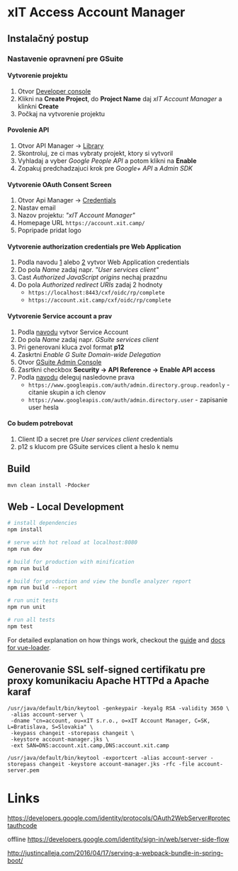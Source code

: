# xIT Access Account Manager

## Instalačný postup

### Nastavenie opravnení pre GSuite

#### Vytvorenie projektu

1. Otvor [Developer console](https://console.cloud.google.com/cloud-resource-manager)
1. Klikni na **Create Project**, do **Project Name** daj *xIT Account Manager* a klinkni **Create**
1. Počkaj na vytvorenie projektu

#### Povolenie API

1. Otvor API Manager -> [Library](https://console.cloud.google.com/apis/library)
1. Skontroluj, ze ci mas vybraty projekt, ktory si vytvoril
1. Vyhladaj a vyber *Google People API* a potom klikni na **Enable**
1. Zopakuj predchadzajuci krok pre *Google+ API* a *Admin SDK* 

#### Vytvorenie OAuth Consent Screen

1. Otvor Api Manager -> [Credentials](https://console.cloud.google.com/apis/credentials/consent)
1. Nastav email
1. Nazov projektu: *"xIT Account Manager"*
1. Homepage URL `https://account.xit.camp/`
1. Popripade pridat logo

#### Vytvorenie authorization credentials pre Web Application

1. Podla navodu [1](https://developers.google.com/identity/protocols/OAuth2WebServer#creatingcred) alebo [2](https://developers.google.com/identity/sign-in/web/server-side-flow#step_1_create_a_client_id_and_client_secret) vytvor Web Application credentials
1. Do pola *Name* zadaj napr. *"User services client"*
1. Cast *Authorized JavaScript origins* nechaj prazdnu
1. Do pola *Authorized redirect URIs* zadaj 2 hodnoty
    - `https://localhost:8443/cxf/oidc/rp/complete`
    - `https://account.xit.camp/cxf/oidc/rp/complete`

#### Vytvorenie Service account a prav

1. Podla [navodu](https://developers.google.com/identity/protocols/OAuth2ServiceAccount#creatinganaccount) vytvor Service Account
1. Do pola *Name* zadaj napr. *GSuite services client*
1. Pri generovani kluca zvol format **p12**
1. Zaskrtni *Enable G Suite Domain-wide Delegation*
1. Otvor [GSuite Admin Console](https://admin.google.com)
1. Zasrtkni checkbox **Security -> API Reference -> Enable API access**
1. Podla [navodu](https://developers.google.com/identity/protocols/OAuth2ServiceAccount#delegatingauthority) deleguj nasledovne prava
    - `https://www.googleapis.com/auth/admin.directory.group.readonly` - citanie skupin a ich clenov
    - `https://www.googleapis.com/auth/admin.directory.user` - zapisanie user hesla

#### Co budem potrebovat

1. Client ID a secret pre *User services client* credentials
1. p12 s klucom pre GSuite services client a heslo k nemu

## Build

```
mvn clean install -Pdocker
```

## Web - Local Development

``` bash
# install dependencies
npm install

# serve with hot reload at localhost:8080
npm run dev

# build for production with minification
npm run build

# build for production and view the bundle analyzer report
npm run build --report

# run unit tests
npm run unit

# run all tests
npm test
```

For detailed explanation on how things work, checkout the [guide](http://vuejs-templates.github.io/webpack/) and [docs for vue-loader](http://vuejs.github.io/vue-loader).

## Generovanie SSL self-signed certifikatu pre proxy komunikaciu Apache HTTPd a Apache karaf

```
/usr/java/default/bin/keytool -genkeypair -keyalg RSA -validity 3650 \
 -alias account-server \
 -dname "cn=account, ou=xIT s.r.o., o=xIT Account Manager, C=SK, L=Bratislava, S=Slovakia" \
 -keypass changeit -storepass changeit \
 -keystore account-manager.jks \
 -ext SAN=DNS:account.xit.camp,DNS:account.xit.camp

/usr/java/default/bin/keytool -exportcert -alias account-server -storepass changeit -keystore account-manager.jks -rfc -file account-server.pem
```

# Links

https://developers.google.com/identity/protocols/OAuth2WebServer#protectauthcode

offline
https://developers.google.com/identity/sign-in/web/server-side-flow

http://justincalleja.com/2016/04/17/serving-a-webpack-bundle-in-spring-boot/
